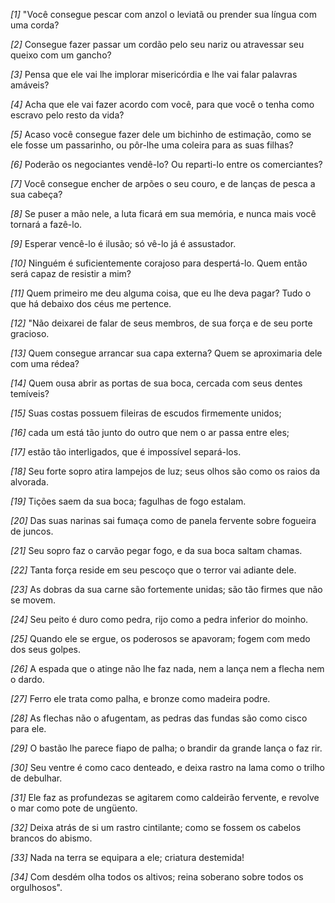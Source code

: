 *[1]* "Você consegue pescar com anzol o leviatã ou prender sua língua com uma corda?

*[2]* Consegue fazer passar um cordão pelo seu nariz ou atravessar seu queixo com um gancho?

*[3]* Pensa que ele vai lhe implorar misericórdia e lhe vai falar palavras amáveis?

*[4]* Acha que ele vai fazer acordo com você, para que você o tenha como escravo pelo resto da vida?

*[5]* Acaso você consegue fazer dele um bichinho de estimação, como se ele fosse um passarinho, ou pôr-lhe uma coleira para as suas filhas?

*[6]* Poderão os negociantes vendê-lo? Ou reparti-lo entre os comerciantes?

*[7]* Você consegue encher de arpões o seu couro, e de lanças de pesca a sua cabeça?

*[8]* Se puser a mão nele, a luta ficará em sua memória, e nunca mais você tornará a fazê-lo.

*[9]* Esperar vencê-lo é ilusão; só vê-lo já é assustador.

*[10]* Ninguém é suficientemente corajoso para despertá-lo. Quem então será capaz de resistir a mim?

*[11]* Quem primeiro me deu alguma coisa, que eu lhe deva pagar? Tudo o que há debaixo dos céus me pertence.

*[12]* "Não deixarei de falar de seus membros, de sua força e de seu porte gracioso.

*[13]* Quem consegue arrancar sua capa externa? Quem se aproximaria dele com uma rédea?

*[14]* Quem ousa abrir as portas de sua boca, cercada com seus dentes temíveis?

*[15]* Suas costas possuem fileiras de escudos firmemente unidos;

*[16]* cada um está tão junto do outro que nem o ar passa entre eles;

*[17]* estão tão interligados, que é impossível separá-los.

*[18]* Seu forte sopro atira lampejos de luz; seus olhos são como os raios da alvorada.

*[19]* Tições saem da sua boca; fagulhas de fogo estalam.

*[20]* Das suas narinas sai fumaça como de panela fervente sobre fogueira de juncos.

*[21]* Seu sopro faz o carvão pegar fogo, e da sua boca saltam chamas.

*[22]* Tanta força reside em seu pescoço que o terror vai adiante dele.

*[23]* As dobras da sua carne são fortemente unidas; são tão firmes que não se movem.

*[24]* Seu peito é duro como pedra, rijo como a pedra inferior do moinho.

*[25]* Quando ele se ergue, os poderosos se apavoram; fogem com medo dos seus golpes.

*[26]* A espada que o atinge não lhe faz nada, nem a lança nem a flecha nem o dardo.

*[27]* Ferro ele trata como palha, e bronze como madeira podre.

*[28]* As flechas não o afugentam, as pedras das fundas são como cisco para ele.

*[29]* O bastão lhe parece fiapo de palha; o brandir da grande lança o faz rir.

*[30]* Seu ventre é como caco denteado, e deixa rastro na lama como o trilho de debulhar.

*[31]* Ele faz as profundezas se agitarem como caldeirão fervente, e revolve o mar como pote de ungüento.

*[32]* Deixa atrás de si um rastro cintilante; como se fossem os cabelos brancos do abismo.

*[33]* Nada na terra se equipara a ele; criatura destemida!

*[34]* Com desdém olha todos os altivos; reina soberano sobre todos os orgulhosos".

